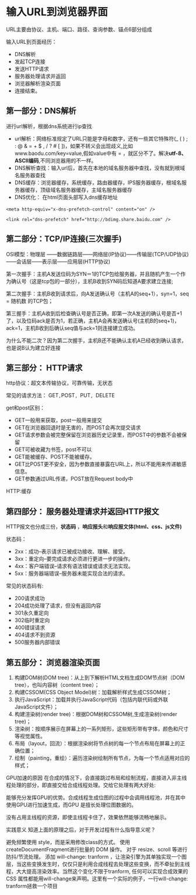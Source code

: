# 输入URL到浏览器界面

URL主要由协议、主机、端口、路径、查询参数、锚点6部分组成

输入URL到页面经历：

- DNS解析
- 发起TCP连接
- 发送HTTP请求
- 服务器处理请求并返回
- 浏览器解析渲染页面
- 连接结束。

## 第一部分：DNS解析

进行url解析，根据dns系统进行ip查找

- url解析：网络标准规定了URL只能是字母和数字，还有一些其它特殊符(_ ( ) ; : @ & = + $ , / ? # [ ])，如果不转义会出现歧义,比如www.baodu.com/key=value,假如value中有 = ，就区分不了。解决**utf-8、ASCII编码**,不同浏览器用的不一样。
- DNS解析查找：输入url后，首先在本地的域名服务器中查找，没有就到根域名服务器查找
- DNS缓存：浏览器缓存，系统缓存，路由器缓存，IPS服务器缓存，根域名服务器缓存，顶级域名服务器缓存，主域名服务器缓存
- DNS优化： 在html页面头部写入dns缓存地址

​	`<meta http-equiv="x-dns-prefetch-control" content="on" /> `

`<link rel="dns-prefetch" href="http://bdimg.share.baidu.com" />`

## 第二部分：TCP/IP连接(三次握手)

OSI模型：物理层 ——数据链路层——网络层(IP协议)——传输层(TCP/UDP协议)——会话层——表示层——应用层(HTTP协议)

第一次握手：主机A发送位码为SYN＝1的TCP包给服务器，并且随机产生一个作为确认号（这是tcp包的一部分），主机B收到SYN码后知道A要求建立连接;

第二次握手：主机B收到请求后，向A发送确认号（主机A的seq+1），syn=1，seq = 随机数 的TCP包；

第三握手：主机A收到后检查确认号是否正确，即第一次A发送的确认号是否+1了，以及位码ack是否为1，若正确，主机A会再发送确认号(主机B的seq+1)，ack=1，主机B收到后确认seq值与ack=1则连接建立成功。

为什么不能二次？因为第二次握手，主机B还不能确认主机A已经收到确认请求，也是说B认为建立好连接

## 第三部分： HTTP请求

http协议：超文本传输协议，可靠传输，无状态

常见的请求方法： GET`,`POST`, `PUT`, `DELETE

get和post区别：

- GET一般用来获取，post一般用来提交
- GET在浏览器回退时是无害的，而POST会再次提交请求
- GET请求参数会被完整保留在浏览器历史记录里，而POST中的参数不会被保留
- GET可被收藏为书签，post不可以
- GET能被缓存、POST不能被缓存。
- GET比POST更不安全，因为参数直接暴露在URL上，所以不能用来传递敏感信息。
- GET参数通过URL传递，POST放在Request body中

HTTP:缓存

## 第四部分： 服务器处理请求并返回HTTP报文

HTTP报文也分成三份，**状态码** ，**响应报头**和**响应报文体(html、css、js文件)**

状态码：

- 2xx：成功–表示请求已被成功接收、理解、接受。
- 3xx：重定向–要完成请求必须进行更进一步的操作。
- 4xx：客户端错误–请求有语法错误或请求无法实现。
- 5xx：服务器端错误–服务器未能实现合法的请求。

常见的状态码有:

- 200请求成功
- 204成功处理了请求，但没有返回内容
- 301永久重定向
- 302临时重定向
- 400错误请求
- 404请求不到资源
- 500服务器内部错误

## 第五部分： 浏览器渲染页面

1. 构建DOM树(DOM tree)：从上到下解析HTML文档生成DOM节点树（DOM tree），也叫内容树（content tree）；
2. 构建CSSOM(CSS Object Model)树：加载解析样式生成CSSOM树；
3. 执行JavaScript：加载并执行JavaScript代码（包括内联代码或外联JavaScript文件）；
4. 构建渲染树(render tree)：根据DOM树和CSSOM树,生成渲染树(render tree)；
5. 渲染树：按顺序展示在屏幕上的一系列矩形，这些矩形带有字体，颜色和尺寸等视觉属性。
6. 布局（layout，回流）：根据渲染树将节点树的每一个节点布局在屏幕上的正确位置；
7. 绘制（painting，重绘）：遍历渲染树绘制所有节点，为每一个节点适用对应的样式；

GPU加速的原因
在合成的情况下，会直接跳过布局和绘制流程，直接进入非主线程处理的部分，即直接交给合成线程处理。交给它处理有两大好处:


能够充分发挥GPU的优势。合成线程生成位图的过程中会调用线程池，并在其中使用GPU进行加速生成，而GPU 是擅长处理位图数据的。


没有占用主线程的资源，即使主线程卡住了，效果依然能够流畅地展示。


实践意义
知道上面的原理之后，对于开发过程有什么指导意义呢？

避免频繁使用 style，而是采用修改class的方式。
使用createDocumentFragment进行批量的 DOM 操作。
对于 resize、scroll 等进行防抖/节流处理。
添加 will-change: tranform ，让渲染引擎为其单独实现一个图层，当这些变换发生时，仅仅只是利用合成线程去处理这些变换，而不牵扯到主线程，大大提高渲染效率。当然这个变化不限于tranform, 任何可以实现合成效果的 CSS 属性都能用will-change来声明。这里有一个实际的例子，一行will-change: tranform拯救一个项目







